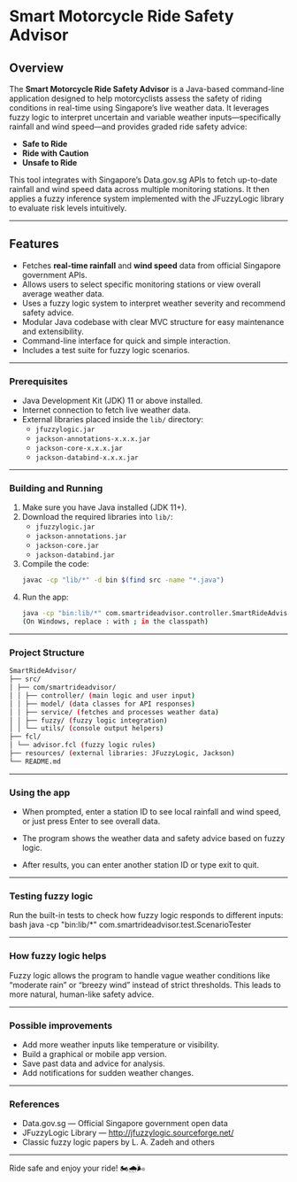 # Smart Motorcycle Ride Safety Advisor

## Overview

The **Smart Motorcycle Ride Safety Advisor** is a Java-based command-line application designed to help motorcyclists assess the safety of riding conditions in real-time using Singapore’s live weather data. It leverages fuzzy logic to interpret uncertain and variable weather inputs—specifically rainfall and wind speed—and provides graded ride safety advice: 

- **Safe to Ride**  
- **Ride with Caution**  
- **Unsafe to Ride**

This tool integrates with Singapore’s Data.gov.sg APIs to fetch up-to-date rainfall and wind speed data across multiple monitoring stations. It then applies a fuzzy inference system implemented with the JFuzzyLogic library to evaluate risk levels intuitively.

---

## Features

- Fetches **real-time rainfall** and **wind speed** data from official Singapore government APIs.
- Allows users to select specific monitoring stations or view overall average weather data.
- Uses a fuzzy logic system to interpret weather severity and recommend safety advice.
- Modular Java codebase with clear MVC structure for easy maintenance and extensibility.
- Command-line interface for quick and simple interaction.
- Includes a test suite for fuzzy logic scenarios.

---

### Prerequisites

- Java Development Kit (JDK) 11 or above installed.
- Internet connection to fetch live weather data.
- External libraries placed inside the `lib/` directory:
  - `jfuzzylogic.jar`
  - `jackson-annotations-x.x.x.jar`
  - `jackson-core-x.x.x.jar`
  - `jackson-databind-x.x.x.jar`

---

### Building and Running

1. Make sure you have Java installed (JDK 11+).  
2. Download the required libraries into `lib/`:  
   - `jfuzzylogic.jar`  
   - `jackson-annotations.jar`  
   - `jackson-core.jar`  
   - `jackson-databind.jar`  
3. Compile the code:  
   ```bash
   javac -cp "lib/*" -d bin $(find src -name "*.java")
4. Run the app:
   ```bash
   java -cp "bin:lib/*" com.smartrideadvisor.controller.SmartRideAdvisor
   (On Windows, replace : with ; in the classpath)

---

### Project Structure
```bash
SmartRideAdvisor/
├── src/
│ ├── com/smartrideadvisor/
│ │ ├── controller/ (main logic and user input)
│ │ ├── model/ (data classes for API responses)
│ │ ├── service/ (fetches and processes weather data)
│ │ ├── fuzzy/ (fuzzy logic integration)
│ │ └── utils/ (console output helpers)
├── fcl/
│ └── advisor.fcl (fuzzy logic rules)
├── resources/ (external libraries: JFuzzyLogic, Jackson)
└── README.md
```

---
   
### Using the app
- When prompted, enter a station ID to see local rainfall and wind speed, or just press Enter to see overall data.

- The program shows the weather data and safety advice based on fuzzy logic.

- After results, you can enter another station ID or type exit to quit.

---

### Testing fuzzy logic
Run the built-in tests to check how fuzzy logic responds to different inputs:
bash
java -cp "bin:lib/*" com.smartrideadvisor.test.ScenarioTester

---

### How fuzzy logic helps
Fuzzy logic allows the program to handle vague weather conditions like “moderate rain” or “breezy wind” instead of strict thresholds. This leads to more natural, human-like safety advice.

---

### Possible improvements
- Add more weather inputs like temperature or visibility.
- Build a graphical or mobile app version.
- Save past data and advice for analysis.
- Add notifications for sudden weather changes.

---

### References
- Data.gov.sg — Official Singapore government open data
- JFuzzyLogic Library — http://jfuzzylogic.sourceforge.net/
- Classic fuzzy logic papers by L. A. Zadeh and others

---

Ride safe and enjoy your ride! 🏍️🌧️🌬️



 
	
  